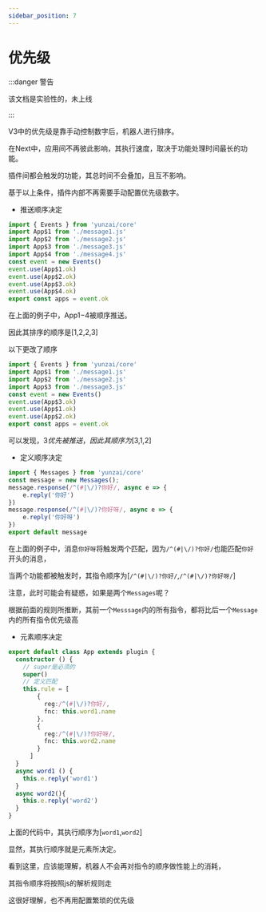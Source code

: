 ```yaml
---
sidebar_position: 7
---
```


# 优先级

:::danger 警告

该文档是实验性的，未上线

:::

V3中的优先级是靠手动控制数字后，机器人进行排序。

在Next中，应用间不再彼此影响，其执行速度，取决于功能处理时间最长的功能。

插件间都会触发的功能，其总时间不会叠加，且互不影响。

基于以上条件，插件内部不再需要手动配置优先级数字。

- 推送顺序决定

```ts title="./index.js"
import { Events } from 'yunzai/core'
import App$1 from './message1.js'
import App$2 from './message2.js'
import App$3 from './message3.js'
import App$4 from './message4.js'
const event = new Events()
event.use(App$1.ok)
event.use(App$2.ok)
event.use(App$3.ok)
event.use(App$4.ok)
export const apps = event.ok
```

在上面的例子中，App$1-$4被顺序推送。

因此其排序的顺序是[$1,$2,$2,$3]

以下更改了顺序

```ts title="./index.js"
import { Events } from 'yunzai/core'
import App$1 from './message1.js'
import App$2 from './message2.js'
import App$3 from './message3.js'
const event = new Events()
event.use(App$3.ok)
event.use(App$1.ok)
event.use(App$2.ok)
export const apps = event.ok
```

可以发现，$3优先被推送，因此其顺序为[$3,$1,$2]

- 定义顺序决定

```ts title="./message.ts"
import { Messages } from 'yunzai/core'
const message = new Messages();
message.response(/^(#|\/)?你好/, async e => {
    e.reply('你好')
})
message.response(/^(#|\/)?你好呀/, async e => {
    e.reply('你好呀')
})
export default message
```

在上面的例子中，消息`你好呀`将触发两个匹配，因为`/^(#|\/)?你好/`也能匹配`你好`开头的消息，

当两个功能都被触发时，其指令顺序为[`/^(#|\/)?你好/`,`/^(#|\/)?你好呀/`]

注意，此时可能会有疑惑，如果是两个`Messages`呢？

根据前面的规则所推断，其前一个`Messsage`内的所有指令，都将比后一个`Message`内的所有指令优先级高

- 元素顺序决定

```ts title="./message.ts"
export default class App extends plugin {
  constructor () {
    // super是必须的
    super()
    // 定义匹配
    this.rule = [
        {
          reg:/^(#|\/)?你好/,
          fnc: this.word1.name
        }, 
        {
          reg:/^(#|\/)?你好呀/,
          fnc: this.word2.name
        }
      ]
  }
  async word1 () {
    this.e.reply('word1')
  }
  async word2(){
    this.e.reply('word2')
  }
}
```

上面的代码中，其执行顺序为[`word1`,`word2`]

显然，其执行顺序就是元素所决定。

看到这里，应该能理解，机器人不会再对指令的顺序做性能上的消耗，

其指令顺序将按照js的解析规则走

这很好理解，也不再用配置繁琐的优先级